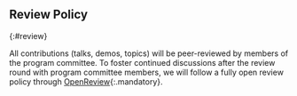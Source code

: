 ## Review Policy
{:#review}

<!-- If contributions will be peer-reviewed, whether, e.g. open review, double anonymous review, or single anonymous review will be used. -->

All contributions (talks, demos, topics) will be peer-reviewed by members of the program committee.
To foster continued discussions after the review round with program committee members,
we will follow a fully open review policy through [OpenReview](https://openreview.net/){:.mandatory}.
